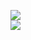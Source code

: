 [![](https://img.shields.io/badge/Made%20With-Github%20Spray-lightgrey.svg?style=for-the-badge&logo=github)](https://github.com/Annihil/github-spray#21956)  
[![](https://i.imgur.com/2DrTn0Z.gif)](https://github.com/Annihil/github-spray)
